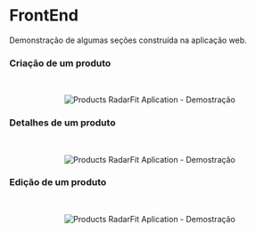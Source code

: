 # FrontEnd

Demonstração de algumas seções construída na aplicação web.

### Criação de um produto

<br />
<p align="center">
  <img src="" alt="Products RadarFit Aplication - Demostração"/>
</p>

### Detalhes de um produto

<br />
<p align="center">
  <img src="" alt="Products RadarFit Aplication - Demostração"/>
</p>

### Edição de um produto

<br />
<p align="center">
  <img src="" alt="Products RadarFit Aplication - Demostração"/>
</p>
